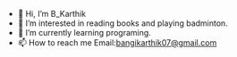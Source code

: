 - 👋 Hi, I’m B_Karthik
- 👀 I’m interested in reading books and playing badminton.
- 🌱 I’m currently learning programing.
- 📫 How to reach me Email:bangikarthik07@gmail.com

<!---
BKarthik7/BKarthik7 is a ✨ special ✨ repository because its `README.md` (this file) appears on your GitHub profile.
You can click the Preview link to take a look at your changes.
--->
